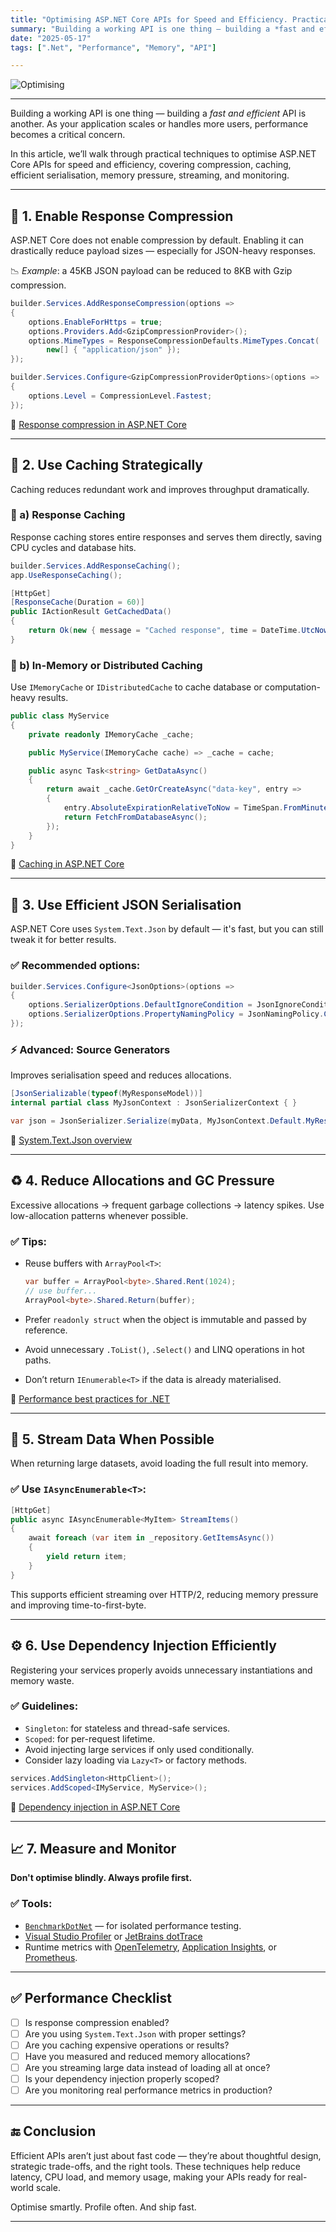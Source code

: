 ```yaml
---
title: "Optimising ASP.NET Core APIs for Speed and Efficiency. Practical techniques to reduce latency, CPU usage, and memory allocations"
summary: "Building a working API is one thing — building a *fast and efficient* API is another. As your application scales or handles more users, performance becomes a critical concern."
date: "2025-05-17"
tags: [".Net", "Performance", "Memory", "API"]

---
```


![Optimising](Optimising.png)

---





Building a working API is one thing — building a *fast and efficient* API is another. As your application scales or handles more users, performance becomes a critical concern.

In this article, we’ll walk through practical techniques to optimise ASP.NET Core APIs for speed and efficiency, covering compression, caching, efficient serialisation, memory pressure, streaming, and monitoring.

---

## 🚀 1. Enable Response Compression

ASP.NET Core does not enable compression by default. Enabling it can drastically reduce payload sizes — especially for JSON-heavy responses.

📉 *Example*: a 45KB JSON payload can be reduced to 8KB with Gzip compression.

```csharp
builder.Services.AddResponseCompression(options =>
{
    options.EnableForHttps = true;
    options.Providers.Add<GzipCompressionProvider>();
    options.MimeTypes = ResponseCompressionDefaults.MimeTypes.Concat(
        new[] { "application/json" });
});

builder.Services.Configure<GzipCompressionProviderOptions>(options =>
{
    options.Level = CompressionLevel.Fastest;
});
````

📖 [Response compression in ASP.NET Core](https://learn.microsoft.com/en-us/aspnet/core/performance/response-compression)

---

## 🧠 2. Use Caching Strategically

Caching reduces redundant work and improves throughput dramatically.

### 🔸 a) Response Caching

Response caching stores entire responses and serves them directly, saving CPU cycles and database hits.

```csharp
builder.Services.AddResponseCaching();
app.UseResponseCaching();

[HttpGet]
[ResponseCache(Duration = 60)]
public IActionResult GetCachedData()
{
    return Ok(new { message = "Cached response", time = DateTime.UtcNow });
}
```

### 🔸 b) In-Memory or Distributed Caching

Use `IMemoryCache` or `IDistributedCache` to cache database or computation-heavy results.

```csharp
public class MyService
{
    private readonly IMemoryCache _cache;

    public MyService(IMemoryCache cache) => _cache = cache;

    public async Task<string> GetDataAsync()
    {
        return await _cache.GetOrCreateAsync("data-key", entry =>
        {
            entry.AbsoluteExpirationRelativeToNow = TimeSpan.FromMinutes(10);
            return FetchFromDatabaseAsync();
        });
    }
}
```

📖 [Caching in ASP.NET Core](https://learn.microsoft.com/en-us/aspnet/core/performance/caching/overview?view=aspnetcore-9.0)

---

## 🧩 3. Use Efficient JSON Serialisation

ASP.NET Core uses `System.Text.Json` by default — it's fast, but you can still tweak it for better results.

### ✅ Recommended options:

```csharp
builder.Services.Configure<JsonOptions>(options =>
{
    options.SerializerOptions.DefaultIgnoreCondition = JsonIgnoreCondition.WhenWritingNull;
    options.SerializerOptions.PropertyNamingPolicy = JsonNamingPolicy.CamelCase;
});
```

### ⚡ Advanced: Source Generators

Improves serialisation speed and reduces allocations.

```csharp
[JsonSerializable(typeof(MyResponseModel))]
internal partial class MyJsonContext : JsonSerializerContext { }
```

```csharp
var json = JsonSerializer.Serialize(myData, MyJsonContext.Default.MyResponseModel);
```

📖 [System.Text.Json overview](https://learn.microsoft.com/en-us/dotnet/standard/serialization/system-text-json-overview)

---

## ♻️ 4. Reduce Allocations and GC Pressure

Excessive allocations → frequent garbage collections → latency spikes. Use low-allocation patterns whenever possible.

### ✅ Tips:

* Reuse buffers with `ArrayPool<T>`:

  ```csharp
  var buffer = ArrayPool<byte>.Shared.Rent(1024);
  // use buffer...
  ArrayPool<byte>.Shared.Return(buffer);
  ```

* Prefer `readonly struct` when the object is immutable and passed by reference.

* Avoid unnecessary `.ToList()`, `.Select()` and LINQ operations in hot paths.

* Don’t return `IEnumerable<T>` if the data is already materialised.

📖 [Performance best practices for .NET](https://learn.microsoft.com/en-us/aspnet/core/performance/overview?view=aspnetcore-9.0)

---

## 🌊 5. Stream Data When Possible

When returning large datasets, avoid loading the full result into memory.

### ✅ Use `IAsyncEnumerable<T>`:

```csharp
[HttpGet]
public async IAsyncEnumerable<MyItem> StreamItems()
{
    await foreach (var item in _repository.GetItemsAsync())
    {
        yield return item;
    }
}
```

This supports efficient streaming over HTTP/2, reducing memory pressure and improving time-to-first-byte.

---

## ⚙️ 6. Use Dependency Injection Efficiently

Registering your services properly avoids unnecessary instantiations and memory waste.

### ✅ Guidelines:

* `Singleton`: for stateless and thread-safe services.
* `Scoped`: for per-request lifetime.
* Avoid injecting large services if only used conditionally.
* Consider lazy loading via `Lazy<T>` or factory methods.

```csharp
services.AddSingleton<HttpClient>();
services.AddScoped<IMyService, MyService>();
```

📖 [Dependency injection in ASP.NET Core](https://learn.microsoft.com/en-us/aspnet/core/fundamentals/dependency-injection)

---

## 📈 7. Measure and Monitor

**Don't optimise blindly. Always profile first.**

### ✅ Tools:

* [`BenchmarkDotNet`](https://benchmarkdotnet.org/) — for isolated performance testing.
* [Visual Studio Profiler](https://learn.microsoft.com/en-us/visualstudio/profiling/) or [JetBrains dotTrace](https://www.jetbrains.com/profiler/)
* Runtime metrics with [OpenTelemetry](https://opentelemetry.io/), [Application Insights](https://learn.microsoft.com/en-us/azure/azure-monitor/app/app-insights-overview), or [Prometheus](https://prometheus.io/).

---

## ✅ Performance Checklist

* [ ] Is response compression enabled?
* [ ] Are you using `System.Text.Json` with proper settings?
* [ ] Are you caching expensive operations or results?
* [ ] Have you measured and reduced memory allocations?
* [ ] Are you streaming large data instead of loading all at once?
* [ ] Is your dependency injection properly scoped?
* [ ] Are you monitoring real performance metrics in production?

---

## 🔚 Conclusion

Efficient APIs aren’t just about fast code — they’re about thoughtful design, strategic trade-offs, and the right tools. These techniques help reduce latency, CPU load, and memory usage, making your APIs ready for real-world scale.

Optimise smartly. Profile often. And ship fast.

---



